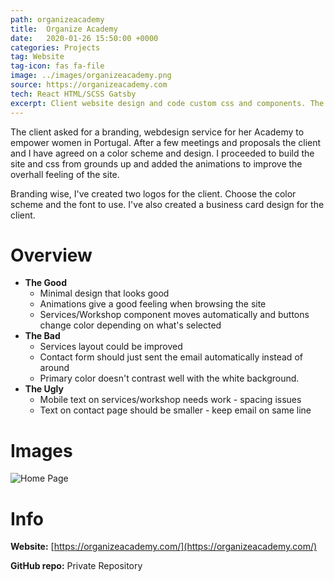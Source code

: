 ```yaml
---
path: organizeacademy
title:  Organize Academy
date:   2020-01-26 15:50:00 +0000
categories: Projects
tag: Website
tag-icon: fas fa-file
image: ../images/organizeacademy.png
source: https://organizeacademy.com
tech: React HTML/SCSS Gatsby
excerpt: Client website design and code custom css and components. The website is an Academy for empowering women in Portugal.
---
```

The client asked for a branding, webdesign service for her Academy to empower women in Portugal. After a few meetings and proposals the client and I have agreed on a color scheme and design. I proceeded to build the site and css from grounds up and added the animations to improve the overhall feeling of the site.

Branding wise, I've created two logos for the client. Choose the color scheme and the font to use. I've also created a business card design for the client.

# Overview

- **The Good**
  - Minimal design that looks good
  - Animations give a good feeling when browsing the site
  - Services/Workshop component moves automatically and buttons change color depending on what's selected
- **The Bad**
  - Services layout could be improved
  - Contact form should just sent the email automatically instead of around
  - Primary color doesn't contrast well with the white background.
- **The Ugly**
  - Mobile text on services/workshop needs work - spacing issues
  - Text on contact page should be smaller - keep email on same line

# Images

![Home Page](images/../../AO-home.png)

# Info

**Website:** [https://organizeacademy.com/](https://organizeacademy.com/)

**GitHub repo:** Private Repository
